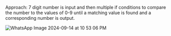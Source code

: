 Approach:
7 digit number is input and then multiple if conditions to compare the number to the values of 0-9 until a matching value is found and a corresponding number is output.

![WhatsApp Image 2024-09-14 at 10 53 06 PM](https://github.com/user-attachments/assets/ef0f5548-015c-4947-a70b-6a403f57e3e8)
